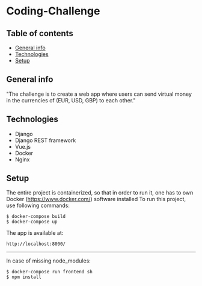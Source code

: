 # Coding-Challenge

## Table of contents
* [General info](#general-info)
* [Technologies](#technologies)
* [Setup](#setup)

## General info
"The challenge is to create a web app where users can send virtual money in the currencies of (EUR, USD, GBP) to each other."
	
## Technologies
* Django
* Django REST framework
* Vue.js
* Docker
* Nginx
	
## Setup
The entire project is containerized, so that in order to run it, 
one has to own Docker (https://www.docker.com/) software installed
To run this project, use following commands:

```
$ docker-compose build
$ docker-compose up 
```

The app is available at: 

```
http://localhost:8000/
```

****
In case of missing node_modules:


```
$ docker-compose run frontend sh
$ npm install
```

